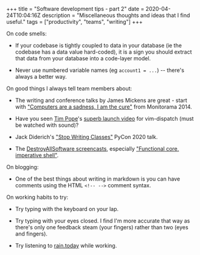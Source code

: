 +++
title = "Software development tips - part 2"
date = 2020-04-24T10:04:16Z
description = "Miscellaneous thoughts and ideas that I find useful."
tags = ["productivity", "teams", "writing"]
+++

On code smells:

- If your codebase is tightly coupled to data in your database (ie the codebase
  has a data value hard-coded), it is a sign you should extract that data from
  your database into a code-layer model.

- Never use numbered variable names (eg `account1 = ...`) -- there's always a better way.

On good things I always tell team members about:

- The writing and conference talks by James Mickens are great - start with ["Computers are a sadness, I am the cure"](https://vimeo.com/95066828) 
  from Monitorama 2014.

- Have you seen [Tim Pope](https://twitter.com/tpope)'s [superb launch video](https://vimeo.com/63116209) for vim-dispatch (must be watched with sound)?

- Jack Diderich's ["Stop Writing Classes"](https://www.youtube.com/watch?v=o9pEzgHorH0) PyCon 2020 talk.

- The [DestroyAllSoftware screencasts](https://www.destroyallsoftware.com/screencasts), especially ["Functional core, imperative shell"](https://www.destroyallsoftware.com/screencasts/catalog/functional-core-imperative-shell).

On blogging:

- One of the best things about writing in markdown is you can have comments
  using the HTML `<!-- -->` comment syntax.

On working habits to try:

- Try typing with the keyboard on your lap.

- Try typing with your eyes closed. I find I'm more accurate that way
  as there's only one feedback steam (your fingers) rather than
  two (eyes and fingers).

- Try listening to [rain.today](https://rain.today) while working.

<!--
Look there's one here!
-->



